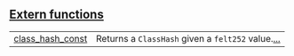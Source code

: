 
[Extern functions](./core-starknet-class_hash-extern_functions.md)
 ---
| | |
|:---|:---|
| [class_hash_const](./core-starknet-class_hash-class_hash_const.md) | Returns a `ClassHash`  given a `felt252`  value.[...](./core-starknet-class_hash-class_hash_const.md) |
